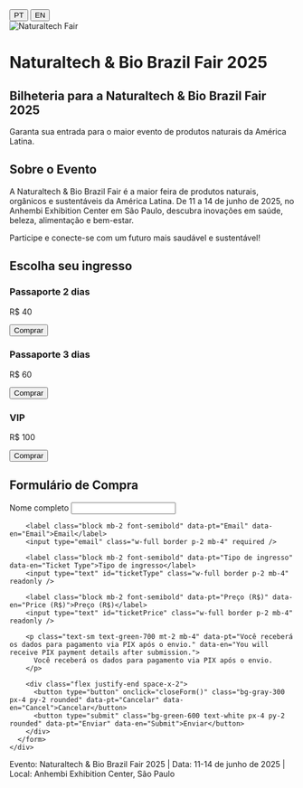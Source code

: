 <!DOCTYPE html>
<html lang="pt">
<head>
  <meta charset="UTF-8" />
  <title>Naturaltech & Bio Brazil Fair 2025 - Bilheteria</title>
  <script src="https://cdn.tailwindcss.com"></script>
</head>
<body class="bg-green-50 text-gray-800">
  <!-- Lang Switcher -->
  <div class="fixed top-4 right-4 z-50">
    <button onclick="switchLang('pt')" class="mx-1 px-2 py-1 border rounded bg-white text-sm">PT</button>
    <button onclick="switchLang('en')" class="mx-1 px-2 py-1 border rounded bg-white text-sm">EN</button>
  </div>

  <!-- Bannière avec image -->
  <div class="relative h-64 w-full overflow-hidden">
    <img src="https://images.unsplash.com/photo-1542838687-7183a53647bb?auto=format&fit=crop&w=1470&q=80" alt="Naturaltech Fair" class="absolute inset-0 w-full h-full object-cover opacity-80" />
    <div class="absolute inset-0 bg-green-900 bg-opacity-40 flex items-center justify-center">
      <h1 class="text-white text-4xl md:text-5xl font-bold text-center px-4"
          data-pt="Naturaltech & Bio Brazil Fair 2025"
          data-en="Naturaltech & Bio Brazil Fair 2025">
        Naturaltech & Bio Brazil Fair 2025
      </h1>
    </div>
  </div>

  <!-- Compte à rebours -->
  <div class="text-center bg-green-200 py-4 font-semibold text-green-900 text-xl" id="countdown">
    <!-- Le compte à rebours sera inséré ici -->
  </div>

  <!-- Titre principal -->
  <div class="text-center mt-10">
    <h2 class="text-3xl font-bold mb-4 text-green-700" 
        data-pt="Bilheteria para a Naturaltech & Bio Brazil Fair 2025"
        data-en="Ticketing for Naturaltech & Bio Brazil Fair 2025">
      Bilheteria para a Naturaltech & Bio Brazil Fair 2025
    </h2>
    <p class="mb-6 text-lg"
       data-pt="Garanta sua entrada para o maior evento de produtos naturais da América Latina."
       data-en="Secure your entry to the largest natural products event in Latin America.">
      Garanta sua entrada para o maior evento de produtos naturais da América Latina.
    </p>
  </div>

  <!-- À propos de l’événement -->
  <section class="bg-white py-10 px-6 md:px-20">
    <h2 class="text-3xl font-bold text-green-700 mb-6" 
        data-pt="Sobre o Evento" 
        data-en="About the Event">Sobre o Evento</h2>
    <p class="text-lg mb-4"
       data-pt="A Naturaltech & Bio Brazil Fair é a maior feira de produtos naturais, orgânicos e sustentáveis da América Latina. De 11 a 14 de junho de 2025, no Anhembi Exhibition Center em São Paulo, descubra inovações em saúde, beleza, alimentação e bem-estar."
       data-en="Naturaltech & Bio Brazil Fair is Latin America's largest event for natural, organic and sustainable products. From June 11 to 14, 2025, at the Anhembi Exhibition Center in São Paulo, discover innovations in health, beauty, food and wellness.">
      A Naturaltech & Bio Brazil Fair é a maior feira de produtos naturais, orgânicos e sustentáveis da América Latina. De 11 a 14 de junho de 2025, no Anhembi Exhibition Center em São Paulo, descubra inovações em saúde, beleza, alimentação e bem-estar.
    </p>
    <p class="text-lg font-semibold text-green-800"
       data-pt="Participe e conecte-se com um futuro mais saudável e sustentável!"
       data-en="Join us and connect with a healthier, more sustainable future!">
      Participe e conecte-se com um futuro mais saudável e sustentável!
    </p>
  </section>

  <!-- Billets -->
  <section class="py-12 px-6 md:px-20 bg-green-100">
    <h2 class="text-3xl font-bold text-green-800 mb-8" data-pt="Escolha seu ingresso" data-en="Choose your ticket">Escolha seu ingresso</h2>
    <div class="grid md:grid-cols-3 gap-8">
      <div class="bg-white p-6 rounded shadow text-center">
        <h3 class="text-xl font-bold mb-2" data-pt="Passaporte 2 dias" data-en="2-Day Pass">Passaporte 2 dias</h3>
        <p class="text-green-700 font-bold text-lg mb-4">R$ 40</p>
        <button onclick="openForm('Passaporte 2 dias', '40')" class="bg-green-600 text-white px-4 py-2 rounded" data-pt="Comprar" data-en="Buy">Comprar</button>
      </div>
      <div class="bg-white p-6 rounded shadow text-center">
        <h3 class="text-xl font-bold mb-2" data-pt="Passaporte 3 dias" data-en="3-Day Pass">Passaporte 3 dias</h3>
        <p class="text-green-700 font-bold text-lg mb-4">R$ 60</p>
        <button onclick="openForm('Passaporte 3 dias', '60')" class="bg-green-600 text-white px-4 py-2 rounded" data-pt="Comprar" data-en="Buy">Comprar</button>
      </div>
      <div class="bg-white p-6 rounded shadow text-center">
        <h3 class="text-xl font-bold mb-2" data-pt="VIP" data-en="VIP">VIP</h3>
        <p class="text-green-700 font-bold text-lg mb-4">R$ 100</p>
        <button onclick="openForm('VIP', '100')" class="bg-green-600 text-white px-4 py-2 rounded" data-pt="Comprar" data-en="Buy">Comprar</button>
      </div>
    </div>
  </section>

  <!-- Formulaire d'achat -->
  <div id="buyForm" class="hidden fixed top-0 left-0 w-full h-full bg-black bg-opacity-60 flex items-center justify-center z-40">
    <div class="bg-white p-6 rounded shadow-xl w-96">
      <h2 class="text-xl font-bold mb-4" data-pt="Formulário de Compra" data-en="Purchase Form">Formulário de Compra</h2>
      <form>
        <label class="block mb-2 font-semibold" data-pt="Nome completo" data-en="Full Name">Nome completo</label>
        <input type="text" class="w-full border p-2 mb-4" required />

        <label class="block mb-2 font-semibold" data-pt="Email" data-en="Email">Email</label>
        <input type="email" class="w-full border p-2 mb-4" required />

        <label class="block mb-2 font-semibold" data-pt="Tipo de ingresso" data-en="Ticket Type">Tipo de ingresso</label>
        <input type="text" id="ticketType" class="w-full border p-2 mb-4" readonly />

        <label class="block mb-2 font-semibold" data-pt="Preço (R$)" data-en="Price (R$)">Preço (R$)</label>
        <input type="text" id="ticketPrice" class="w-full border p-2 mb-4" readonly />

        <p class="text-sm text-green-700 mt-2 mb-4" data-pt="Você receberá os dados para pagamento via PIX após o envio." data-en="You will receive PIX payment details after submission.">
          Você receberá os dados para pagamento via PIX após o envio.
        </p>

        <div class="flex justify-end space-x-2">
          <button type="button" onclick="closeForm()" class="bg-gray-300 px-4 py-2 rounded" data-pt="Cancelar" data-en="Cancel">Cancelar</button>
          <button type="submit" class="bg-green-600 text-white px-4 py-2 rounded" data-pt="Enviar" data-en="Submit">Enviar</button>
        </div>
      </form>
    </div>
  </div>

  <!-- Footer -->
  <footer class="bg-green-900 text-green-100 text-center py-4 mt-16">
    <p data-pt="Evento: Naturaltech & Bio Brazil Fair 2025 | Data: 11-14 de junho de 2025 | Local: Anhembi Exhibition Center, São Paulo"
       data-en="Event: Naturaltech & Bio Brazil Fair 2025 | Date: June 11-14, 2025 | Location: Anhembi Exhibition Center, São Paulo">
      Evento: Naturaltech & Bio Brazil Fair 2025 | Data: 11-14 de junho de 2025 | Local: Anhembi Exhibition Center, São Paulo
    </p>
  </footer>

  <!-- JS -->
  <script>
    function openForm(type, price) {
      document.getElementById('buyForm').classList.remove('hidden');
      document.getElementById('ticketType').value = type;
      document.getElementById('ticketPrice').value = price;
    }
    function closeForm() {
      document.getElementById('buyForm').classList.add('hidden');
    }

    function switchLang(lang) {
      document.querySelectorAll('[data-pt]').forEach(el => {
        if (el.dataset[lang]) {
          el.innerText = el.dataset[lang];
        }
      });
      localStorage.setItem('preferredLang', lang);
    }

    // Compte à rebours
    function updateCountdown() {
      const countdownEl = document.getElementById('countdown');
      const eventDate = new Date('2025-06-11T09:00:00');
      const now = new Date();
      const diff = eventDate - now;

      if (diff <= 0) {
        countdownEl.innerText = localStorage.getItem('preferredLang') === 'en' ?
          "The event has started!" :
          "O evento já começou!";
        return;
      }

      const days = Math.floor(diff / (1000 * 60 * 60 * 24));
      const hours = Math.floor((diff / (1000 * 60 * 60)) % 24);
      const minutes = Math.floor((diff / (1000 * 60)) % 60);
      const seconds = Math.floor((diff / 1000) % 60);

      countdownEl.innerText = (localStorage.getItem('preferredLang') === 'en' ?
        `Countdown to event: ` :
        `Contagem regressiva para o evento: `) +
        `${days}d ${hours}h ${minutes}m ${seconds}s`;
    }

    window.addEventListener('DOMContentLoaded', () => {
      const preferredLang = localStorage.getItem('preferredLang') || (navigator.language.slice(0, 2));
      switchLang(preferredLang);
      updateCountdown();
      setInterval(updateCountdown, 1000);
    });
  </script>
</body>
</html>
